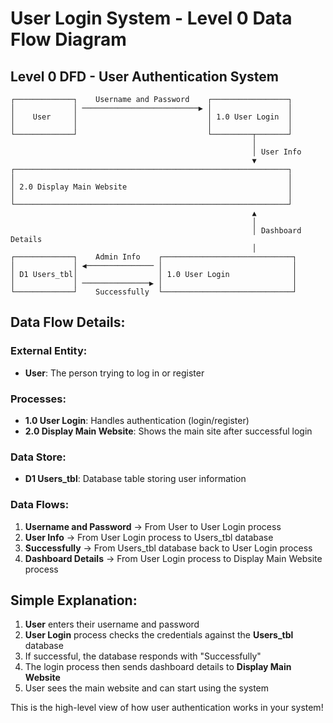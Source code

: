 # User Login System - Level 0 Data Flow Diagram

## Level 0 DFD - User Authentication System

```
┌─────────────┐    Username and Password    ┌─────────────────┐
│             │ ──────────────────────────▶ │                 │
│    User     │                             │ 1.0 User Login  │
│             │                             │                 │
└─────────────┘                             └─────────┬───────┘
                                                      │
                                                      │ User Info
                                                      ▼
┌─────────────────────────────────────────────────────────────┐
│                                                             │
│ 2.0 Display Main Website                                    │
│                                                             │
└─────────────────────────────────────────────────────────────┘
                                                      ▲
                                                      │
                                                      │ Dashboard Details
                                                      │
┌─────────────┐    Admin Info    ┌─────────────────────────────┐
│             │ ◀─────────────── │                             │
│ D1 Users_tbl│                  │ 1.0 User Login              │
│             │ ───────────────▶ │                             │
└─────────────┘    Successfully  └─────────────────────────────┘
```

## Data Flow Details:

### External Entity:
- **User**: The person trying to log in or register

### Processes:
- **1.0 User Login**: Handles authentication (login/register)
- **2.0 Display Main Website**: Shows the main site after successful login

### Data Store:
- **D1 Users_tbl**: Database table storing user information

### Data Flows:
1. **Username and Password** → From User to User Login process
2. **User Info** → From User Login process to Users_tbl database
3. **Successfully** → From Users_tbl database back to User Login process
4. **Dashboard Details** → From User Login process to Display Main Website process

## Simple Explanation:

1. **User** enters their username and password
2. **User Login** process checks the credentials against the **Users_tbl** database
3. If successful, the database responds with "Successfully"
4. The login process then sends dashboard details to **Display Main Website**
5. User sees the main website and can start using the system

This is the high-level view of how user authentication works in your system!
